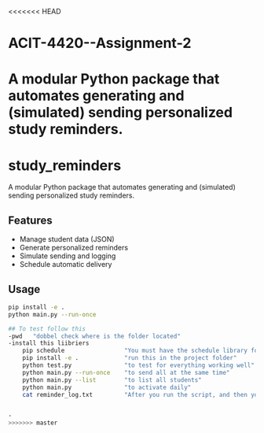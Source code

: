 <<<<<<< HEAD
# ACIT-4420--Assignment-2
A modular Python package that automates generating and (simulated) sending personalized study reminders.
=======
# study_reminders

A modular Python package that automates generating and (simulated) sending personalized study reminders.

## Features
- Manage student data (JSON)
- Generate personalized reminders
- Simulate sending and logging
- Schedule automatic delivery

## Usage
```bash
pip install -e .
python main.py --run-once

## To test follow this 
-pwd   "dobbel check where is the folder located"
-install this liibriers 
    pip schedule                 "You must have the schedule library for the planning to work"
    pip install -e .             "run this in the project folder"
    python test.py               "to test for everything working well"
    python main.py --run-once    "to send all at the same time"
    python main.py --list        "to list all students"
    python main.py               "to activate daily"
    cat reminder_log.txt         "After you run the script, and then you ll see all times and who received which reminders."


-
>>>>>>> master
